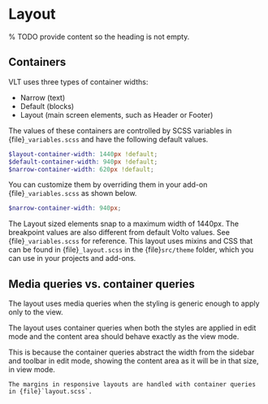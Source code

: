 
# Layout

% TODO provide content so the heading is not empty.

## Containers

VLT uses three types of container widths:

-   Narrow (text)
-   Default (blocks)
-   Layout (main screen elements, such as Header or Footer)

The values of these containers are controlled by SCSS variables in {file}`_variables.scss` and have the following default values.

```scss
$layout-container-width: 1440px !default;
$default-container-width: 940px !default;
$narrow-container-width: 620px !default;
```

You can customize them by overriding them in your add-on {file}`_variables.scss` as shown below.

```scss
$narrow-container-width: 940px;
```

The Layout sized elements snap to a maximum width of 1440px.
The breakpoint values are also different from default Volto values.
See {file}`_variables.scss` for reference.
This layout uses mixins and CSS that can be found in {file}`_layout.scss` in the {file}`src/theme` folder, which you can use in your projects and add-ons.


## Media queries vs. container queries

The layout uses media queries when the styling is generic enough to apply only to the view.

The layout uses container queries when both the styles are applied in edit mode and the content area should behave exactly as the view mode.

This is because the container queries abstract the width from the sidebar and toolbar in edit mode, showing the content area as it will be in that size, in view mode.

```{note}
The margins in responsive layouts are handled with container queries in {file}`layout.scss`.
```

